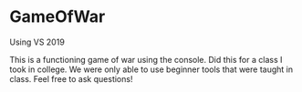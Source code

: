 # GameOfWar
Using VS 2019


This is a functioning game of war using the console. Did this for a class I took in college. 
We were only able to use beginner tools that were taught in class. 
Feel free to ask questions!
